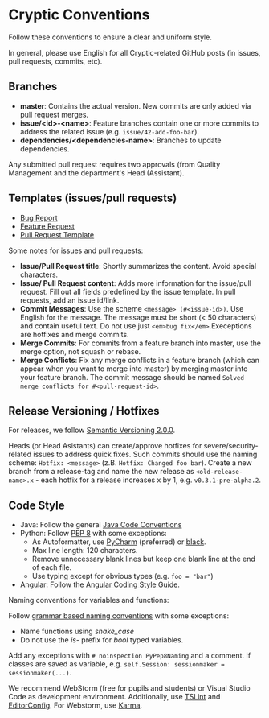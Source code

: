 # Cryptic Conventions

Follow these conventions to ensure a clear and uniform style. 

In general, please use English for all Cryptic-related GitHub posts (in issues, pull requests, commits, etc).

## Branches

- **master**: Contains the actual version. New commits are only added via pull request merges.
- **issue/\<id\>-\<name\>**: Feature branches contain one or more commits to address the related issue (e.g. `issue/42-add-foo-bar`).
- **dependencies/\<dependencies-name\>**: Branches to update dependencies. 

Any submitted pull request requires two approvals (from Quality Management and the department's Head (Assistant).

## Templates (issues/pull requests)

- [Bug Report](https://github.com/cryptic-game/cryptic/blob/master/.github/ISSUE_TEMPLATE/BUG_REPORT.md)
- [Feature Request](https://github.com/cryptic-game/cryptic/blob/master/.github/ISSUE_TEMPLATE/FEATURE_REQUEST.md)
- [Pull Request Template](https://github.com/cryptic-game/cryptic/blob/master/.github/PULL_REQUEST_TEMPLATE.md)

Some notes for issues and pull requests:  

- **Issue/Pull Request title**: Shortly summarizes the content. Avoid special characters.
- **Issue/ Pull Request content**: Adds more information for the issue/pull request. Fill out all fields predefined by the issue template. In pull requests, add an issue id/link.
- **Commit Messages**: Use the scheme `<message> (#<issue-id>)`. Use English for the message. The message must be short (< 50 characters) and contain useful text. Do not use just `<em>bug fix</em>`.Execeptions are hotfixes and merge commits.
- **Merge Commits**: For commits from a feature branch into master, use the merge option, not squash or rebase. 
- **Merge Conflicts**: Fix any merge conflicts in a feature branch (which can appear when you want to merge into master) by merging master into your feature branch. The commit message should be named `Solved merge conflicts for #<pull-request-id>`.

## Release Versioning / Hotfixes

For releases, we follow [Semantic Versioning 2.0.0](https://semver.org/).

Heads (or Head Asistants) can create/approve hotfixes for severe/security-related issues to address quick fixes. Such commits should use the naming scheme: `Hotfix: <message>` (z.B. `Hotfix: Changed foo bar`). Create a new branch from a release-tag and name the new release as `<old-release-name>.x` - each hotfix for a release increases x by 1, e.g. `v0.3.1-pre-alpha.2`.

## Code Style

- Java: Follow the general [Java Code Conventions](https://www.oracle.com/technetwork/java/codeconventions-150003.pdf)
- Python: Follow [PEP 8](https://www.python.org/dev/peps/pep-0008/) with some exceptions:
    - As Autoformatter, use [PyCharm](https://www.jetbrains.com/pycharm/) (preferred) or [black](https://github.com/python/black).
    - Max line length: 120 characters. 
    - Remove unnecessary blank lines but keep one blank line at the end of each file.
    - Use typing except for obvious types (e.g. `foo = "bar"`)
- Angular: Follow the [Angular Coding Style Guide](https://angular.io/guide/styleguide). 

Naming conventions for variables and functions:  

Follow [grammar based naming conventions](https://dev.to/somedood/a-grammar-based-naming-convention-13jf) with some exceptions: 
- Name functions using *snake\_case*
- Do not use the *is-* prefix for *bool* typed variables. 

Add any exceptions with `# noinspection PyPep8Naming` and a comment. <!-- check and change if required -->If classes are saved as variable, e.g. `self.Session: sessionmaker = sessionmaker(...)`.

We recommend WebStorm (free for pupils and students) or Visual Studio Code as development environment. Additionally, use [TSLint](https://marketplace.visualstudio.com/items?itemName=ms-vscode.vscode-typescript-tslint-plugin) and [EditorConfig](https://marketplace.visualstudio.com/items?itemName=EditorConfig.EditorConfig). For Webstorm, use [Karma](https://plugins.jetbrains.com/plugin/7287-karma).
